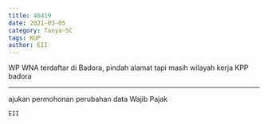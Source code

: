 ```yaml
---
title: 46419
date: 2021-03-05
category: Tanya-SC
tags: KUP
author: EII
---
```


WP WNA terdaftar di Badora, pindah alamat tapi masih wilayah kerja KPP badora

---

ajukan permohonan perubahan data Wajib Pajak

`EII`
